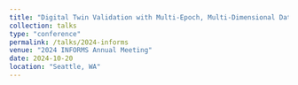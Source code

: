 ```yaml
---
title: "Digital Twin Validation with Multi-Epoch, Multi-Dimensional Data"
collection: talks
type: "conference"
permalink: /talks/2024-informs
venue: "2024 INFORMS Annual Meeting"
date: 2024-10-20
location: "Seattle, WA"
---
```


